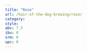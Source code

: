 ```yaml
---
title: "Rose"
url: /hair-of-the-dog-brewing/rose/
category: 
style: 
abv: 7.5
ibu: 0
srm: 0
upc: 0
---
```


